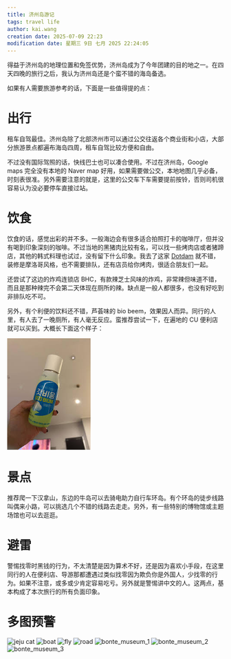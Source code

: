 ```yaml
---
title: 济州岛游记
tags: travel life
author: kai.wang
creation date: 2025-07-09 22:23
modification date: 星期三 9日 七月 2025 22:24:05
---
```


得益于济州岛的地理位置和免签优势，济州岛成为了今年团建的目的地之一。在四天四晚的旅行之后，我认为济州岛还是个蛮不错的海岛备选。

如果有人需要旅游参考的话，下面是一些值得提的点：

# 出行

租车自驾最佳。济州岛除了北部济州市可以通过公交往返各个商业街和小店，大部分旅游景点都遍布海岛四周，租车自驾比较方便和自由。

不过没有国际驾照的话，快线巴士也可以凑合使用。不过在济州岛，Google maps 完全没有本地的 Naver map 好用，如果需要做公交，本地地图几乎必备，时刻表很准。另外需要注意的就是，这里的公交车下车需要提前按铃，否则司机很容易认为没必要停车直接过站。

# 饮食

饮食的话，感觉出彩的并不多。一般海边会有很多适合拍照打卡的咖啡厅，但并没有喝到印象深刻的咖啡。不过当地的黑猪肉比较有名，可以找一些烤肉店或者猪蹄店，其他的韩式料理也试过，没有留下什么印象。我去了这家 [Dotdam](https://www.tripadvisor.com/Restaurant_Review-g297885-d27652945-Reviews-Dotdam-Jeju_Jeju_Island.html) 就不错，装修是摩洛哥风格，也不需要排队，还有店员给你烤肉，很适合朋友们一起。

还尝试了这边的炸鸡连锁店 BHC，有款辣芝士风味的炸鸡，非常辣但味道不错，而且是那种辣完不会第二天体现在厕所的辣。缺点是一般人都很多，也没有好吃到非排队吃不可。

另外，有个利便的饮料还不错，芦荟味的 bio beem，效果因人而异。同行的人里，有人去了一晚厕所，有人毫无反应。蛮推荐尝试一下，在遍地的 CU 便利店就可以买到。大概长下面这个样子：

![bio bium](./files/posts/jeju/biobium.png)

# 景点

推荐爬一下汉拿山，东边的牛岛可以去骑电助力自行车环岛。有个环岛的徒步线路叫偶来小路，可以挑选几个不错的线路去走走。另外，有一些特别的博物馆或主题场馆也可以去逛逛。

# 避雷

警惕找零时黑钱的行为，不太清楚是因为算术不好，还是因为喜欢小手段，在这里同行的人在便利店、导游那都遭遇过类似找零因为欺负你是外国人，少找零的行为。如果不注意，或多或少肯定容易吃亏。另外就是警惕讲中文的人。这两点，基本构成了本次旅行的所有负面印象。

# 多图预警

![jeju cat](https://aaarkai.github.io/files/posts/jeju/cat.jpeg)
![boat](https://aaarkai.github.io/files/posts/jeju/boat.jpeg)
![fly](https://aaarkai.github.io/files/posts/jeju/fly.jpeg)
![road](https://aaarkai.github.io/files/posts/jeju/road.jpeg)
![bonte_museum_1](https://aaarkai.github.io/files/posts/jeju/bonte_museum_1.jpeg)
![bonte_museum_2](https://aaarkai.github.io/files/posts/jeju/bonte_museum_2.jpeg)
![bonte_museum_3](https://aaarkai.github.io/files/posts/jeju/bonte_museum_3.jpeg)
